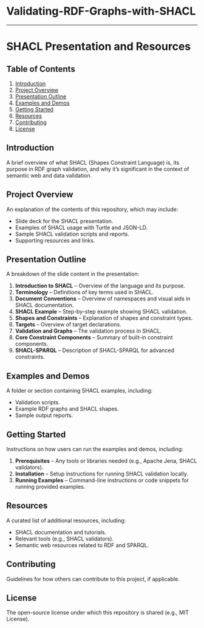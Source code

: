# Validating-RDF-Graphs-with-SHACL

---

# SHACL Presentation and Resources

## Table of Contents
1. [Introduction](#introduction)
2. [Project Overview](#project-overview)
3. [Presentation Outline](#presentation-outline)
4. [Examples and Demos](#examples-and-demos)
5. [Getting Started](#getting-started)
6. [Resources](#resources)
7. [Contributing](#contributing)
8. [License](#license)

## Introduction
A brief overview of what SHACL (Shapes Constraint Language) is, its purpose in RDF graph validation, and why it’s significant in the context of semantic web and data validation.

## Project Overview
An explanation of the contents of this repository, which may include:
- Slide deck for the SHACL presentation.
- Examples of SHACL usage with Turtle and JSON-LD.
- Sample SHACL validation scripts and reports.
- Supporting resources and links.

## Presentation Outline
A breakdown of the slide content in the presentation:
1. **Introduction to SHACL** – Overview of the language and its purpose.
2. **Terminology** – Definitions of key terms used in SHACL.
3. **Document Conventions** – Overview of namespaces and visual aids in SHACL documentation.
4. **SHACL Example** – Step-by-step example showing SHACL validation.
5. **Shapes and Constraints** – Explanation of shapes and constraint types.
6. **Targets** – Overview of target declarations.
7. **Validation and Graphs** – The validation process in SHACL.
8. **Core Constraint Components** – Summary of built-in constraint components.
9. **SHACL-SPARQL** – Description of SHACL-SPARQL for advanced constraints.

## Examples and Demos
A folder or section containing SHACL examples, including:
- Validation scripts.
- Example RDF graphs and SHACL shapes.
- Sample output reports.

## Getting Started
Instructions on how users can run the examples and demos, including:
1. **Prerequisites** – Any tools or libraries needed (e.g., Apache Jena, SHACL validators).
2. **Installation** – Setup instructions for running SHACL validation locally.
3. **Running Examples** – Command-line instructions or code snippets for running provided examples.

## Resources
A curated list of additional resources, including:
- SHACL documentation and tutorials.
- Relevant tools (e.g., SHACL validators).
- Semantic web resources related to RDF and SPARQL.

## Contributing
Guidelines for how others can contribute to this project, if applicable.

## License
The open-source license under which this repository is shared (e.g., MIT License).
